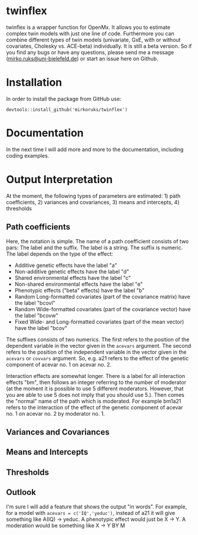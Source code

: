 # twinflex
twinflex is a wrapper function for OpenMx. It allows you to estimate complex twin models with just one line of code. Furthermore you can combine different types of twin models (univariate, GxE, with or without covariates, Cholesky vs. ACE-beta) individually. It is still a beta version. So if you find any bugs or have any questions, please send me a message (mirko.ruks@uni-bielefeld.de) or start an issue here on Github. 

# Installation
In order to install the package from GitHub use:

```
devtools::install_github('mirkoruks/twinflex')
```


# Documentation
In the next time I will add more and more to the documentation, including coding examples.

# Output Interpretation
At the moment, the following types of parameters are estimated: 1) path coefficients, 2) variances and covariances, 3) means and intercepts, 4) thresholds

## Path coefficients
Here, the notation is simple. The name of a path coefficient consists of two pars: The label and the suffix. The label is a string. The suffix is numeric. The label depends on the type of the effect: 

- Additive genetic effects have the label "a"
- Non-additive genetic effects have the label "d"
- Shared environmental effects have the label "c"
- Non-shared environmental effects have the label "e"
- Phenotypic effects ("beta" effects) have the label "b"
- Random Long-formatted covariates (part of the covariance matrix) have the label "bcovl"
- Random Wide-formatted covariates (part of the covariance vector) have the label "bcovw"
- Fixed Wide- and Long-formatted covariates (part of the mean vector) have the label "bcov" 

The suffixes consists of two numerics. The first refers to the position of the dependent variable in the vector given in the `acevars` argument. The second refers to the position of the independent variable in the vector given in the `acevars` or `covvars` argument. So, e.g. a21 refers to the effect of the genetic component of acevar no. 1 on acevar no. 2.

Interaction effects are somewhat longer. There is a label for all interaction effects "bm", then follows an integer referring to the number of moderator (at the moment it is possible to use 5 different moderators. However, that you are able to use 5 does not imply that you should use 5.). Then comes the "normal" name of the path which is moderated. For example bm1a21 refers to the interaction of the effect of the genetic component of acevar no. 1 on acevar no. 2 by moderator no. 1.

## Variances and Covariances
## Means and Intercepts
## Thresholds

## Outlook
I'm sure I will add a feature that shows the output "in words". For example, for a model with `acevars = c('IQ','yeduc')`, instead of a21 it will give something like A(IQ) -> yeduc. A phenotypic effect would just be X -> Y. A moderation would be something like X -> Y BY M
